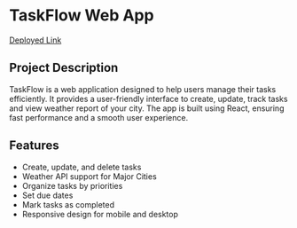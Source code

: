# TaskFlow Web App

[Deployed Link]()

## Project Description

TaskFlow is a web application designed to help users manage their tasks efficiently. It provides a user-friendly interface to create, update, track tasks and view weather report of your city. The app is built using React, ensuring fast performance and a smooth user experience.

## Features

- Create, update, and delete tasks
- Weather API support for Major Cities
- Organize tasks by priorities
- Set due dates
- Mark tasks as completed
- Responsive design for mobile and desktop

